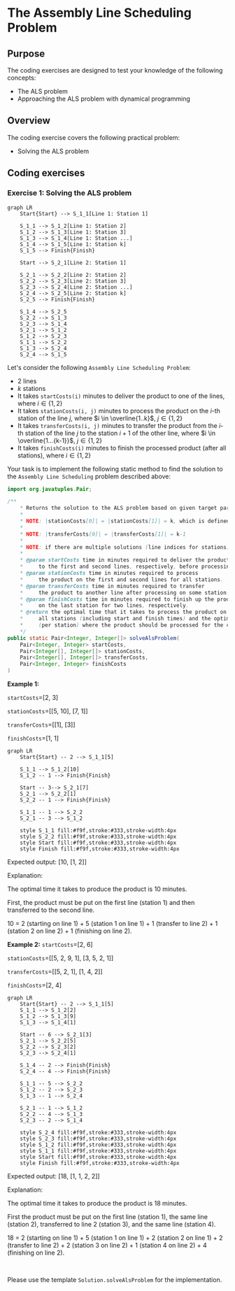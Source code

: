 # The Assembly Line Scheduling Problem

## Purpose
The coding exercises are designed to test your knowledge of the following concepts:
* The ALS problem
* Approaching the ALS problem with dynamical programming

## Overview
The coding exercise covers the following practical problem:
* Solving the ALS problem

## Coding exercises

### Exercise 1: Solving the ALS problem

```mermaid
graph LR
    Start{Start} --> S_1_1[Line 1: Station 1]

    S_1_1 --> S_1_2[Line 1: Station 2]
    S_1_2 --> S_1_3[Line 1: Station 3]
    S_1_3 --> S_1_4[Line 1: Station ...]
    S_1_4 --> S_1_5[Line 1: Station k]
    S_1_5 --> Finish{Finish}

    Start --> S_2_1[Line 2: Station 1]

    S_2_1 --> S_2_2[Line 2: Station 2]
    S_2_2 --> S_2_3[Line 2: Station 3]
    S_2_3 --> S_2_4[Line 2: Station ...]
    S_2_4 --> S_2_5[Line 2: Station k]
    S_2_5 --> Finish{Finish}

    S_1_4 --> S_2_5 
    S_2_2 --> S_1_3
    S_2_3 --> S_1_4
    S_2_1 --> S_1_2 
    S_1_2 --> S_2_3
    S_1_1 --> S_2_2 
    S_1_3 --> S_2_4
    S_2_4 --> S_1_5
```

Let's consider the following `Assembly Line Scheduling Problem`:
* 2 lines
* $k$ stations
* It takes `startCosts(i)` minutes to deliver the product to one of the lines, where $i \in \{1, 2\}$
* It takes `stationCosts(i, j)` minutes to process the product on the $i$-th station of the line $j$, where $i \in \overline{1..k}$, $j \in \{1, 2\}$
* It takes `transferCosts(i, j)` minutes to transfer the product from the $i$-th station of the line $j$ to the station $i+1$ of the other line, where $i \in \overline{1...{k-1}}$, $j \in \{1, 2\}$
* It takes `finishCosts(i)` minutes to finish the processed product (after all stations), where $i \in \{1, 2\}$


Your task is to implement the following static method to find the solution to the `Assembly Line Scheduling` problem described above:

```java
import org.javatuples.Pair;

/**
    * Returns the solution to the ALS problem based on given target parameters.
    *
    * NOTE: |stationCosts[0]| = |stationCosts[1]| = k, which is defined implicitly.
    * 
    * NOTE: |transferCosts[0]| = |transferCosts[1]| = k-1
    * 
    * NOTE: if there are multiple solutions (line indices for stations), you can return any of them.
    * 
    * @param startCosts time in minutes required to deliver the product 
    *     to the first and second lines, respectively, before processing.
    * @param stationCosts time in minutes required to process 
    *     the product on the first and second lines for all stations.
    * @param transferCosts time in minutes required to transfer
    *     the product to another line after processing on some station.
    * @param finishCosts time in minutes required to finish up the product
    *     on the last station for two lines, respectively.
    * @return the optimal time that it takes to process the product on 
    *     all stations (including start and finish times) and the optimal sequence of line indices
    *     (per station) where the product should be processed for the corresponding station index.
    */
public static Pair<Integer, Integer[]> solveAlsProblem(
    Pair<Integer, Integer> startCosts,
    Pair<Integer[], Integer[]> stationCosts,
    Pair<Integer[], Integer[]> transferCosts,
    Pair<Integer, Integer> finishCosts
)
```

**Example 1:**

`startCosts`=[2, 3]

`stationCosts`=[[5, 10], [7, 1]]

`transferCosts`=[[1], [3]]

`finishCosts`=[1, 1]

```mermaid
graph LR
    Start{Start} -- 2 --> S_1_1[5]

    S_1_1 --> S_1_2[10]
    S_1_2 -- 1 --> Finish{Finish}
    
    Start -- 3--> S_2_1[7]
    S_2_1 --> S_2_2[1]
    S_2_2 -- 1 --> Finish{Finish}

    S_1_1 -- 1 --> S_2_2
    S_2_1 -- 3 --> S_1_2

    style S_1_1 fill:#f9f,stroke:#333,stroke-width:4px
    style S_2_2 fill:#f9f,stroke:#333,stroke-width:4px
    style Start fill:#f9f,stroke:#333,stroke-width:4px
    style Finish fill:#f9f,stroke:#333,stroke-width:4px
```

Expected output: [10, [1, 2]]

Explanation:

The optimal time it takes to produce the product is 10 minutes.

First, the product must be put on the first line (station 1) and then transferred to the second line.

10 = 2 (starting on line 1) + 5 (station 1 on line 1) + 1 (transfer to line 2) + 1 (station 2 on line 2) + 1 (finishing on line 2).

**Example 2:**
`startCosts`=[2, 6]

`stationCosts`=[[5, 2, 9, 1], [3, 5, 2, 1]]

`transferCosts`=[[5, 2, 1], [1, 4, 2]]

`finishCosts`=[2, 4]

```mermaid
graph LR
    Start{Start} -- 2 --> S_1_1[5]
    S_1_1 --> S_1_2[2]
    S_1_2 --> S_1_3[9]
    S_1_3 --> S_1_4[1]

    Start -- 6 --> S_2_1[3]
    S_2_1 --> S_2_2[5]
    S_2_2 --> S_2_3[2]
    S_2_3 --> S_2_4[1]

    S_1_4 -- 2 --> Finish{Finish}
    S_2_4 -- 4 --> Finish{Finish}

    S_1_1 -- 5 --> S_2_2
    S_1_2 -- 2 --> S_2_3
    S_1_3 -- 1 --> S_2_4

    S_2_1 -- 1 --> S_1_2
    S_2_2 -- 4 --> S_1_3
    S_2_3 -- 2 --> S_1_4

    style S_2_4 fill:#f9f,stroke:#333,stroke-width:4px
    style S_2_3 fill:#f9f,stroke:#333,stroke-width:4px
    style S_1_2 fill:#f9f,stroke:#333,stroke-width:4px
    style S_1_1 fill:#f9f,stroke:#333,stroke-width:4px
    style Start fill:#f9f,stroke:#333,stroke-width:4px
    style Finish fill:#f9f,stroke:#333,stroke-width:4px
```

Expected output: [18, [1, 1, 2, 2]]

Explanation:

The optimal time it takes to produce the product is 18 minutes.

First the product must be put on the first line (station 1), the same line (station 2), transferred to line 2 (station 3), and the same line (station 4).

18 = 2 (starting on line 1) + 5 (station 1 on line 1) + 2 (station 2 on line 1) + 2 (transfer to line 2) + 2 (station 3 on line 2) + 1 (station 4 on line 2) + 4 (finishing on line 2).

<br/>

Please use the template `Solution.solveAlsProblem` for the implementation.
